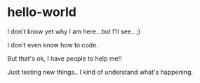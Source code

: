 # hello-world
I don't know yet why I am here...but I'll see.. ;)

I don't even know how to code.

But that's ok, I have people to help me!!

Just testing new things..
I kind of understand what's happening.
